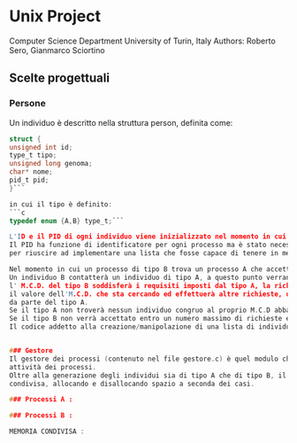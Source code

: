 # Unix Project

Computer Science Department
University of Turin, Italy
Authors: Roberto Sero, Gianmarco Sciortino

## Scelte progettuali

### Persone
Un individuo è descritto nella struttura person, definita come:

```c
struct {
unsigned int id;
type_t tipo;
unsigned long genoma;
char* nome;
pid_t pid;
}```

in cui il tipo è definito:
```c
typedef enum {A,B} type_t;```

L'ID e il PID di ogni individuo viene inizializzato nel momento in cui viene inizializzato un processo effettivo.
Il PID ha funzione di identificatore per ogni processo ma è stato necessario aggiungere un ID univoco per ogni processo
per riuscire ad implementare una lista che fosse capace di tenere in memoria i processi già contattati.

Nel momento in cui un processo di tipo B trova un processo A che accetta la sua richiesta la lista viene cancellata.
Un individuo B contatterà un individuo di tipo A, a questo punto verranno fatte delle valutazioni basate sull' M.C.D. e se
l' M.C.D. del tipo B soddisferà i requisiti imposti dal tipo A, la richiesta verrà accettata, altrimenti il tipo B abbasserà
il valore dell'M.C.D. che sta cercando ed effettuerà altre richieste, questo fino all'accettazione della richiesta del tipo B
da parte del tipo A.
Se il tipo A non troverà nessun individuo congruo al proprio M.C.D abbasserà il valore del proprio target.
Se il tipo B non verrà accettato entro un numero massimo di richieste effettuabili, si auto-cancellerà.
Il codice addetto alla creazione/manipolazione di una lista di individui è il file : people.c


### Gestore
Il gestore dei processi (contenuto nel file gestore.c) è quel modulo che ha il compito di gestire una o più simulazioni di
attività dei processi.
Oltre alla generazione degli individui sia di tipo A che di tipo B, il gestore si occupa anche di gestire la memoria
condivisa, allocando e disallocando spazio a seconda dei casi.

### Processi A :

### Processi B :

MEMORIA CONDIVISA :
